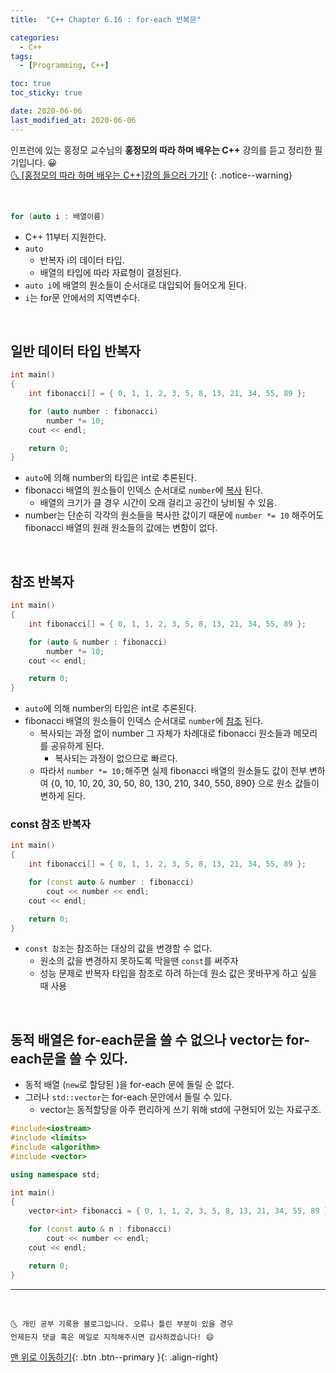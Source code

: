 ```yaml
---
title:  "C++ Chapter 6.16 : for-each 반복문" 

categories:
  - C++
tags:
  - [Programming, C++]

toc: true
toc_sticky: true

date: 2020-06-06
last_modified_at: 2020-06-06
---
```


인프런에 있는 홍정모 교수님의 **홍정모의 따라 하며 배우는 C++** 강의를 듣고 정리한 필기입니다. 😀    
[🌜 [홍정모의 따라 하며 배우는 C++]강의 들으러 가기!](https://www.inflearn.com/course/following-c-plus)
{: .notice--warning}

<br>

```cpp
for (auto i : 배열이름)
```
- C++ 11부터 지원한다.
- `auto`
  - 반복자 i의 데이터 타입. 
  - 배열의 타입에 따라 자료형이 결정된다.
- `auto i`에 배열의 원소들이 순서대로 대입되어 들어오게 된다.
- `i`는 for문 안에서의 지역변수다.

<br>

## 일반 데이터 타입 반복자

```cpp
int main()
{
	int fibonacci[] = { 0, 1, 1, 2, 3, 5, 8, 13, 21, 34, 55, 89 };

	for (auto number : fibonacci)
		number *= 10;
	cout << endl;

	return 0;
}
```
- `auto`에 의해 number의 타입은 int로 추론된다.
- fibonacci 배열의 원소들이 인덱스 순서대로 `number`에 <u>복사</u> 된다. 
  - 배열의 크기가 클 경우 시간이 오래 걸리고 공간이 낭비될 수 있음.
- number는 단순히 각각의 원소들을 복사한 값이기 때문에 `number *= 10` 해주어도 fibonacci 배열의 원래 원소들의 값에는 변함이 없다.

<br>

## 참조 반복자

```cpp
int main()
{
	int fibonacci[] = { 0, 1, 1, 2, 3, 5, 8, 13, 21, 34, 55, 89 };

	for (auto & number : fibonacci)
		number *= 10;
	cout << endl;

	return 0;
}
```
- `auto`에 의해 number의 타입은 int로 추론된다.
- fibonacci 배열의 원소들이 인덱스 순서대로 `number`에 <u>참조</u> 된다. 
  - 복사되는 과정 없이 number 그 자체가 차례대로 fibonacci 원소들과 메모리를 공유하게 된다. 
    - 복사되는 과정이 없으므로 빠르다. 
  - 따라서 `number *= 10;`해주면 실제 fibonacci 배열의 원소들도 값이 전부 변하여 {0, 10, 10, 20, 30, 50, 80, 130, 210, 340, 550, 890} 으로 원소 값들이 변하게 된다. 

### const 참조 반복자

```cpp
int main()
{
	int fibonacci[] = { 0, 1, 1, 2, 3, 5, 8, 13, 21, 34, 55, 89 };

	for (const auto & number : fibonacci)
		cout << number << endl;
	cout << endl;

	return 0;
}
```
- `const 참조`는 참조하는 대상의 값을 변경할 수 없다.
  - 원소의 값을 변경하지 못하도록 막을땐 `const`를 써주자
  - 성능 문제로 반복자 타입을 참조로 하려 하는데 원소 값은 못바꾸게 하고 싶을 때 사용

<br>

## 동적 배열은 for-each문을 쓸 수 없으나 vector는 for-each문을 쓸 수 있다.

- 동적 배열 (`new`로 할당된 )을 for-each 문에 돌릴 순 없다.
- 그러나 `std::vector`는 for-each 문안에서 돌릴 수 있다.
  - vector는 동적할당을 아주 편리하게 쓰기 위해 std에 구현되어 있는 자료구조.

```cpp
#include<iostream>
#include <limits>
#include <algorithm>
#include <vector>

using namespace std;

int main()
{
	vector<int> fibonacci = { 0, 1, 1, 2, 3, 5, 8, 13, 21, 34, 55, 89 };

	for (const auto & n : fibonacci)
		cout << number << endl;
    cout << endl;

	return 0;
}
```

***
<br>

    🌜 개인 공부 기록용 블로그입니다. 오류나 틀린 부분이 있을 경우 
    언제든지 댓글 혹은 메일로 지적해주시면 감사하겠습니다! 😄

[맨 위로 이동하기](#){: .btn .btn--primary }{: .align-right}